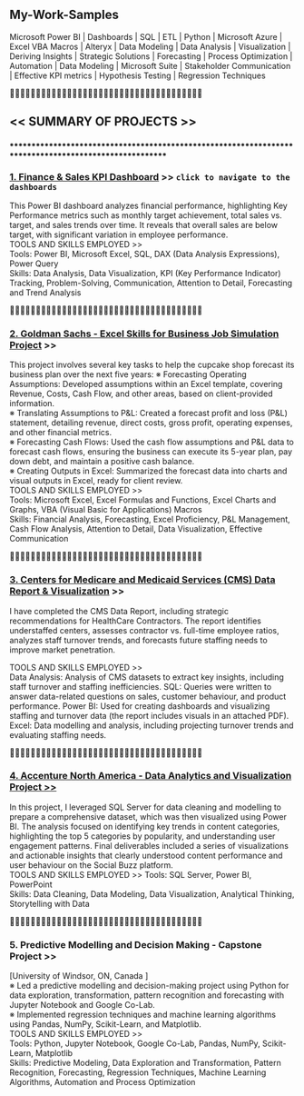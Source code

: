 ## My-Work-Samples
Microsoft Power BI | Dashboards | SQL | ETL | Python | Microsoft Azure | Excel VBA Macros | Alteryx | Data Modeling | Data Analysis | Visualization | Deriving Insights | Strategic Solutions | Forecasting | Process Optimization | Automation | Data Modeling | Microsoft Suite | Stakeholder Communication | Effective KPI metrics | Hypothesis Testing | Regression Techniques

🔸🔸🔸🔸🔸🔸🔸🔸🔸🔸🔸🔸🔸🔸🔸🔸🔸🔸🔸🔸🔸🔸🔸🔸🔸🔸🔸🔸🔸🔸🔸🔸🔸🔸🔸🔸🔸
## **<< SUMMARY OF PROJECTS >>**
⁕⁕⁕⁕⁕⁕⁕⁕⁕⁕⁕⁕⁕⁕⁕⁕⁕⁕⁕⁕⁕⁕⁕⁕⁕⁕⁕⁕⁕⁕⁕⁕⁕⁕⁕⁕⁕⁕⁕⁕⁕⁕⁕⁕⁕⁕⁕⁕⁕⁕⁕⁕⁕⁕⁕⁕⁕⁕⁕⁕⁕⁕⁕⁕⁕⁕⁕⁕⁕⁕⁕⁕⁕⁕⁕⁕⁕⁕⁕⁕⁕⁕⁕⁕⁕⁕⁕⁕⁕⁕⁕⁕⁕⁕⁕⁕⁕⁕⁕⁕⁕

### [1. Finance & Sales KPI Dashboard](https://github.com/Ponnamby/My-Work-Samples/blob/main/Finance%20KPI%20Dashboard%20PDF%20YP.pdf) >> `click to navigate to the dashboards`
This Power BI dashboard analyzes financial performance, highlighting Key Performance metrics such as monthly target achievement, total sales vs. target, and sales trends over time. It reveals that overall sales are below target, with significant variation in employee performance.   
TOOLS AND SKILLS EMPLOYED >>  
Tools: Power BI, Microsoft Excel, SQL, DAX (Data Analysis Expressions), Power Query  
Skills: Data Analysis, Data Visualization, KPI (Key Performance Indicator) Tracking, Problem-Solving, Communication, Attention to Detail, Forecasting and Trend Analysis

🔻🔻🔻🔻🔺🔺🔺🔺🔻🔻🔻🔻🔺🔺🔺🔺🔻🔻🔻🔻🔺🔺🔺🔺🔻🔻🔻🔻🔺🔺🔺🔺🔻🔻🔻🔻🔺
### [2. Goldman Sachs - Excel Skills for Business Job Simulation Project](https://github.com/Ponnamby/My-Work-Samples/blob/main/Forecast%20Analysis%20and%20Prediction_Goldman%20Sachs%20Forage_YP_organized.pdf) >> 
This project involves several key tasks to help the cupcake shop forecast its business plan over the next five years: 
※ Forecasting Operating Assumptions: Developed assumptions within an Excel template, covering Revenue, Costs, Cash Flow, and other areas, based on client-provided information.  
※ Translating Assumptions to P&L: Created a forecast profit and loss (P&L) statement, detailing revenue, direct costs, gross profit, operating expenses, and other financial metrics.   
※ Forecasting Cash Flows: Used the cash flow assumptions and P&L data to forecast cash flows, ensuring the business can execute its 5-year plan, pay down debt, and maintain a positive cash balance.  
※ Creating Outputs in Excel: Summarized the forecast data into charts and visual outputs in Excel, ready for client review.  
TOOLS AND SKILLS EMPLOYED >>  
Tools: Microsoft Excel, Excel Formulas and Functions, Excel Charts and Graphs, VBA (Visual Basic for Applications) Macros  
Skills: Financial Analysis, Forecasting, Excel Proficiency, P&L Management, Cash Flow Analysis, Attention to Detail, Data Visualization, Effective Communication

🔻🔻🔻🔻🔺🔺🔺🔺🔻🔻🔻🔻🔺🔺🔺🔺🔻🔻🔻🔻🔺🔺🔺🔺🔻🔻🔻🔻🔺🔺🔺🔺🔻🔻🔻🔻🔺

### [3. Centers for Medicare and Medicaid Services (CMS) Data Report & Visualization](https://github.com/Ponnamby/My-Work-Samples/blob/main/CMS%20HealthCare%20Data%20Project%20By%20YaminiPonnambalam.pdf) >>

I have completed the CMS Data Report, including strategic recommendations for HealthCare Contractors. The report identifies understaffed centers, assesses contractor vs. full-time employee ratios, analyzes staff turnover trends, and forecasts future staffing needs to improve market penetration.

TOOLS AND SKILLS EMPLOYED >>  
Data Analysis: Analysis of CMS datasets to extract key insights, including staff turnover and staffing inefficiencies.
SQL: Queries were written to answer data-related questions on sales, customer behaviour, and product performance.
Power BI: Used for creating dashboards and visualizing staffing and turnover data (the report includes visuals in an attached PDF).
Excel: Data modelling and analysis, including projecting turnover trends and evaluating staffing needs.

🔻🔻🔻🔻🔺🔺🔺🔺🔻🔻🔻🔻🔺🔺🔺🔺🔻🔻🔻🔻🔺🔺🔺🔺🔻🔻🔻🔻🔺🔺🔺🔺🔻🔻🔻🔻🔺

### [4. Accenture North America - Data Analytics and Visualization Project >>](https://github.com/Ponnamby/My-Work-Samples/blob/main/Accenture_Forage_Data%20Analysis%20%26%20Visualization_User%20Engagement_Social%20Media%20Report_YaminiPonnambalam.pdf)
In this project, I leveraged SQL Server for data cleaning and modelling to prepare a comprehensive dataset, which was then visualized using Power BI. The analysis focused on identifying key trends in content categories, highlighting the top 5 categories by popularity, and understanding user engagement patterns. Final deliverables included a series of visualizations and actionable insights that clearly understood content performance and user behaviour on the Social Buzz platform.  
TOOLS AND SKILLS EMPLOYED >> 
Tools: SQL Server, Power BI, PowerPoint  
Skills: Data Cleaning, Data Modeling, Data Visualization, Analytical Thinking, Storytelling with Data

🔻🔻🔻🔻🔺🔺🔺🔺🔻🔻🔻🔻🔺🔺🔺🔺🔻🔻🔻🔻🔺🔺🔺🔺🔻🔻🔻🔻🔺🔺🔺🔺🔻🔻🔻🔻🔺
### 5. Predictive Modelling and Decision Making - Capstone Project >>
 [University of Windsor, ON, Canada ]  
※	Led a predictive modelling and decision-making project using Python for data exploration, transformation, pattern recognition and forecasting with Jupyter Notebook and Google Co-Lab.  
※	Implemented regression techniques and machine learning algorithms using Pandas, NumPy, Scikit-Learn, and Matplotlib.  
TOOLS AND SKILLS EMPLOYED >>   
Tools: Python, Jupyter Notebook, Google Co-Lab, Pandas, NumPy, Scikit-Learn, Matplotlib  
Skills: Predictive Modeling, Data Exploration and Transformation, Pattern Recognition, Forecasting, Regression Techniques, Machine Learning Algorithms, Automation and Process Optimization 
